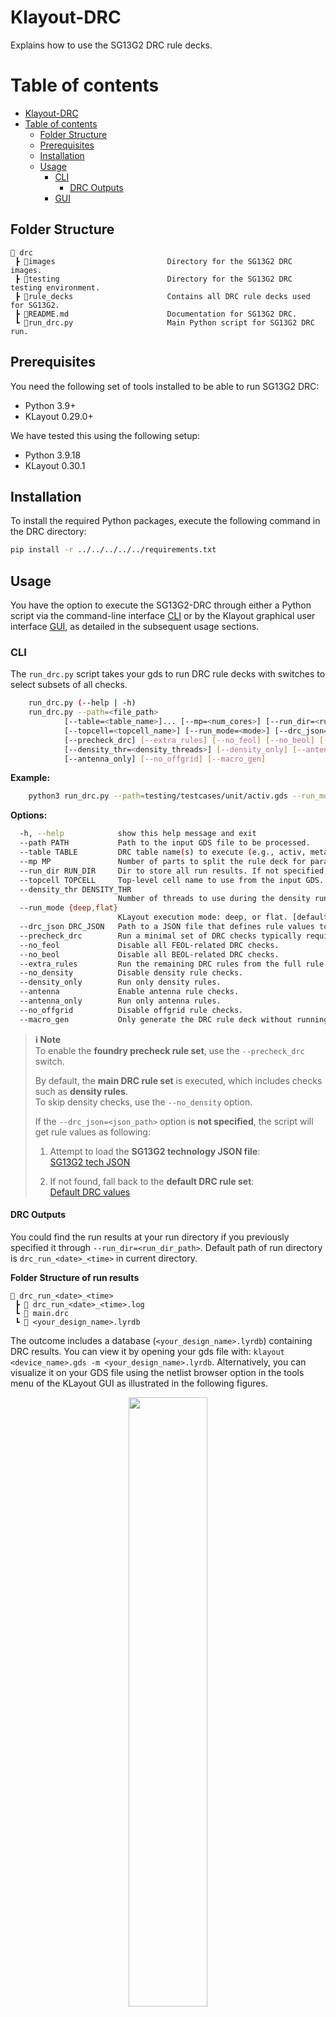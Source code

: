 Klayout-DRC
===========

Explains how to use the SG13G2 DRC rule decks.

# Table of contents
- [Klayout-DRC](#klayout-drc)
- [Table of contents](#table-of-contents)
  - [Folder Structure](#folder-structure)
  - [Prerequisites](#prerequisites)
  - [Installation](#installation)
  - [Usage](#usage)
    - [CLI](#cli)
      - [DRC Outputs](#drc-outputs)
    - [GUI](#gui)


## Folder Structure

```text
📁 drc
 ┣ 📁images                         Directory for the SG13G2 DRC images.
 ┣ 📁testing                        Directory for the SG13G2 DRC testing environment.
 ┣ 📁rule_decks                     Contains all DRC rule decks used for SG13G2.
 ┣ 📜README.md                      Documentation for SG13G2 DRC.
 ┗ 📜run_drc.py                     Main Python script for SG13G2 DRC run.
 ```

## Prerequisites

You need the following set of tools installed to be able to run SG13G2 DRC:

- Python 3.9+
- KLayout 0.29.0+

We have tested this using the following setup:
- Python 3.9.18
- KLayout 0.30.1

## Installation

To install the required Python packages, execute the following command in the DRC directory:

```bash
pip install -r ../../../../../requirements.txt
```

## Usage

You have the option to execute the SG13G2-DRC through either a Python script via the command-line interface [CLI](#cli) or by the Klayout graphical user interface [GUI](#gui), as detailed in the subsequent usage sections.

### CLI

The `run_drc.py` script takes your gds to run DRC rule decks with switches to select subsets of all checks.

```bash
    run_drc.py (--help | -h)
    run_drc.py --path=<file_path>
            [--table=<table_name>]... [--mp=<num_cores>] [--run_dir=<run_dir_path>]
            [--topcell=<topcell_name>] [--run_mode=<mode>] [--drc_json=<json_path>]
            [--precheck_drc] [--extra_rules] [--no_feol] [--no_beol] [--no_density]
            [--density_thr=<density_threads>] [--density_only] [--antenna]
            [--antenna_only] [--no_offgrid] [--macro_gen]
```

**Example:**

```bash
    python3 run_drc.py --path=testing/testcases/unit/activ.gds --run_mode=deep --run_dir=test_activ --no_density
```

**Options:**

```bash
  -h, --help            show this help message and exit
  --path PATH           Path to the input GDS file to be processed.
  --table TABLE         DRC table name(s) to execute (e.g., activ, metal1). This option can be used multiple times.
  --mp MP               Number of parts to split the rule deck for parallel execution. [default: 1]
  --run_dir RUN_DIR     Dir to store all run results. If not specified, a timestamped dir under the current path will be used.
  --topcell TOPCELL     Top-level cell name to use from the input GDS.
  --density_thr DENSITY_THR
                        Number of threads to use during the density run (default: number of CPU cores).
  --run_mode {deep,flat}
                        KLayout execution mode: deep, or flat. [default: deep]
  --drc_json DRC_JSON   Path to a JSON file that defines rule values to use.
  --precheck_drc        Run a minimal set of DRC checks typically required for foundry prechecks.
  --no_feol             Disable all FEOL-related DRC checks.
  --no_beol             Disable all BEOL-related DRC checks.
  --extra_rules         Run the remaining DRC rules from the full rule set (may be slower).
  --no_density          Disable density rule checks.
  --density_only        Run only density rules.
  --antenna             Enable antenna rule checks.
  --antenna_only        Run only antenna rules.
  --no_offgrid          Disable offgrid rule checks.
  --macro_gen           Only generate the DRC rule deck without running.
```

> **ℹ️ Note**  
> To enable the **foundry precheck rule set**, use the `--precheck_drc` switch.
>
> By default, the **main DRC rule set** is executed, which includes checks such as **density rules**.  
> To skip density checks, use the `--no_density` option.
>
> If the `--drc_json=<json_path>` option is **not specified**, the script will get rule values as following:
>
> 1. Attempt to load the **SG13G2 technology JSON file**:  
>    [SG13G2 tech JSON](../../python/sg13g2_pycell_lib/sg13g2_tech_mod.json)
>
> 2. If not found, fall back to the **default DRC rule set**:  
>    [Default DRC values](./rule_decks/default_drc_rules.json)

#### DRC Outputs

You could find the run results at your run directory if you previously specified it through `--run_dir=<run_dir_path>`. Default path of run directory is `drc_run_<date>_<time>` in current directory.

**Folder Structure of run results**

```text
📁 drc_run_<date>_<time>
 ┣ 📜 drc_run_<date>_<time>.log
 ┗ 📜 main.drc
 ┗ 📜 <your_design_name>.lyrdb
 ```

The outcome includes a database (`<your_design_name>.lyrdb`) containing DRC results. You can view it by opening your gds file with: `klayout <device_name>.gds -m <your_design_name>.lyrdb`. Alternatively, you can visualize it on your GDS file using the netlist browser option in the tools menu of the KLayout GUI as illustrated in the following figures.

<p align="center">
  <img src="images/drc_marker_1.png" width="50%" >
</p>
<p align="center">
  Fig. 1. Marker Browser for Klayout-DRC
</p>

After selecting Marker Browser option, you could load the database file and visualize the DRC results.

<p align="center">
  <img src="images/drc_marker_2.png" width="70%" >
</p>
<p align="center">
  Fig. 2. Loading DRC database file - 1
</p>

<p align="center">
  <img src="images/drc_marker_3.png" width="70%" >
</p>
<p align="center">
  Fig. 3. Loading DRC database file - 2
</p>

<p align="center">
  <img src="images/drc_marker_4.png" width="70%" >
</p>
<p align="center">
  Fig. 4. Visualize DRC results
</p>

### GUI

The SG13G2 also facilitates DRC execution via Klayout menus as depicted below:

First, you need to add the DRC menus to your `KLAYOUT_PATH`, you could do that by executing the following command:

```bash
KLAYOUT_PATH=$PDKPATH/libs.tech/klayout:$PDKPATH/libs.tech/klayout/tech/ klayout -e
```

> **_NOTE:_** In this context, `PDKPATH` refers to the path leading to the IHP-Open-PDK/ihp-sg13g2 directory within the current repository.

Then, you will get the DRC menus for SG13G2, you could set your desired options as shown below:

<p align="center">
  <img src="images/drc_menus_1.png" width="70%" >
</p>
<p align="center">
  Fig. 5. Setting up DRC Options-GUI - 1
</p>

<p align="center">
  <img src="images/drc_menus_2.png" width="50%" >
</p>
<p align="center">
  Fig. 6. Setting up DRC Options-GUI - 2
</p>

<p align="center">
  <img src="images/drc_menus_3.png" width="50%" >
</p>
<p align="center">
  Fig. 7. Setting up DRC Options-GUI - 3
</p>

For additional details on GUI options, please refer to the [CLI Options section](#cli).

Finally, after setting your option, you could execute the DRC using `Run Klayout DRC` from the dropdown menu.

<p align="center">
  <img src="images/drc_menus_4.png" width="70%" >
</p>
<p align="center">
  Fig. 8. Running DRC using Klayout menus
</p>

Upon executing the DRC, the result database will appear on your layout interface, allowing you to verify the outcome of the run.

<p align="center">
  <img src="images/drc_menus_5.png" width="80%" >
</p>
<p align="center">
  Fig. 9. Running DRC using Klayout menus
</p>

---
**NOTE**

The current SG13G2 DRC rules are categorized as follows:

- **PreCheck Rule Set** – Refer to the [README](docs/precheck_rules.md):  
  This set contains the essential DRC rules that are required for baseline verification. All rules in this category have been thoroughly verified, tested, and optimized for performance. This rule set is intended for foundry precheck purposes and can be enabled using the `--precheck_drc` option during DRC execution.

- **Main Rule Set** – Refer to the [README](docs/main_rules.md):  
  This set includes rules that were not previously implemented. It also incorporates essential DRC rules already available in the [PreCheck Rule Set](docs/precheck_rules.md).

- **Extra Rule Set** – Refer to the [README](docs/extra_rules.md):  
  This set includes additional residual rules that are not part of the main set. These rules can be activated by using the `--extra_rules` switch when executing the DRC. Please note that these rules have not been verified or tested and may be slower.
---
